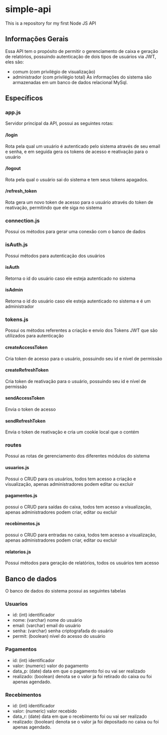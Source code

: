 # simple-api
This is a repository for my first Node JS API


## Informações Gerais
Essa API tem o propósito de permitir o gerenciamento de caixa e geração de relatórios, possuindo autenticação de dois tipos de usuários via JWT, eles são:
- comum (com privilégio de visualização) 
- administrador (com privilégio total)
As informações do sistema são armazenadas em um banco de dados relacional MySql.

## Específicos

### app.js
Servidor principal da API, possui as seguintes rotas:

#### /login
Rota pela qual um usuário é autenticado pelo sistema através de seu email e senha, e em seguida gera os tokens de acesso e reativação para o usuário

#### /logout
Rota pela qual o usuário sai do sistema e tem seus tokens apagados.

#### /refresh_token
Rota gera um novo token de acesso para o usuário através do token de reativação, permitindo que ele siga no sistema

### connection.js
Possui os métodos para gerar uma conexão com o banco de dados

### isAuth.js
Possui métodos para autenticação dos usuários

#### isAuth
Retorna o id do usuário caso ele esteja autenticado no sistema

#### isAdmin
Retorna o id do usuário caso ele esteja autenticado no sistema e é um administrador

### tokens.js
Possui os métodos referentes a criação e envio dos Tokens JWT que são utilizados para autenticação

#### createAccessToken
Cria token de acesso para o usuário, possuindo seu id e nível de permissão
#### createRefreshToken
Cria token de reativação para o usuário, possuindo seu id e nível de permissão
#### sendAccessToken
Envia o token de acesso
#### sendRefreshToken
Envia o token de reativação e cria um cookie local que o contém

### routes
Possui as rotas de gerenciamento dos diferentes módulos do sistema

#### usuarios.js
Possui o CRUD para os usuários, todos tem acesso a criação e visualização, apenas administradores podem editar ou excluir

#### pagamentos.js
possui o CRUD para saídas do caixa, todos tem acesso a visualização, apenas administradores podem criar, editar ou excluir

#### recebimentos.js
possui o CRUD para entradas no caixa, todos tem acesso a visualização, apenas administradores podem criar, editar ou excluir

#### relatorios.js
Possui métodos para geração de relatórios, todos os usuários tem acesso

## Banco de dados
O banco de dados do sistema possui as seguintes tabelas

### Usuarios
- id: (int) identificador
- nome: (varchar) nome do usuário
- email: (varchar) email do usuário
- senha: (varchar) senha criptografada do usuário
- permit: (boolean) nível do acesso do usuário

### Pagamentos
- id: (int) identificador
- valor: (numeric) valor do pagamento
- data_p: (date) data em que o pagamento foi ou vai ser realizado
- realizado: (boolean) denota se o valor ja foi retirado do caixa ou foi apenas agendado.

### Recebimentos
- id: (int) identificador
- valor: (numeric) valor recebido
- data_r: (date) data em que o recebimento foi ou vai ser realizado
- realizado: (boolean) denota se o valor ja foi depositado no caixa ou foi apenas agendado.

